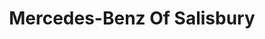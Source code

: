 ---
title: "Mercedes-Benz Of Salisbury"
url: /salisbury/mercedes-benz-of-salisbury/
shop: Autohaus
---